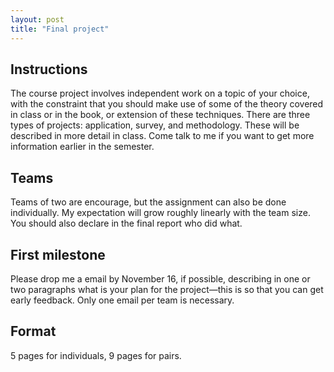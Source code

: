 ```yaml
---
layout: post
title: "Final project"
---
```



Instructions
------------

The course project involves independent work on a topic of your choice, with the constraint that you should make use of some of the theory covered in class or in the book, or extension of these techniques. There are three types of projects: application, survey, and methodology. These will be described in more detail in class. Come talk to me if you want to get more information earlier in the semester.

Teams
-----

Teams of two are encourage, but the assignment can also be done individually. My expectation will grow roughly linearly with the team size. You should also declare in the final report who did what.


First milestone
---------------

Please drop me a email by November 16, if possible, describing in one or two paragraphs what is your plan for the project—this is so that you can get early feedback. Only one email per team is necessary.


Format
------

5 pages for individuals, 9 pages for pairs.